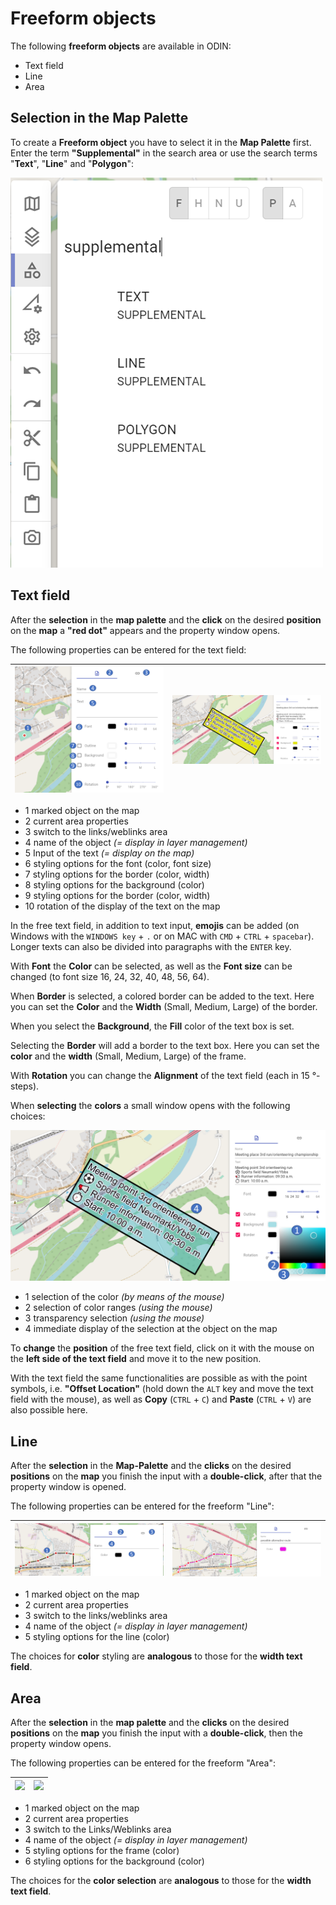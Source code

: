 # **Freeform objects**



The following **freeform objects** are available in ODIN:

- Text field
- Line
- Area





## **Selection in the Map Palette**



To create a **Freeform object** you have to select it in the **Map Palette** first. Enter the term **"Supplemental"** in the search area or use the search terms "**Text**", "**Line**" and "**Polygon**":



![](images/en/Auswahl_MapPalette.png)





## **Text field**



After the **selection** in the **map palette** and the **click** on the desired **position** on the **map** a **"red dot"** appears and the property window opens.



The following properties can be entered for the text field:

| ![](images/en/Textfeld_1.png) | ![](images/en/Textfeld_2.png) |
| -------------------------- | -------------------------- |

- <span class="blue">1</span> marked object on the map
- <span class="blue">2</span> current area properties
- <span class="blue">3</span> switch to the links/weblinks area
- <span class="blue">4</span> name of the object *(= display in layer management)*
- <span class="blue">5</span> Input of the text *(= display on the map)*
- <span class="blue">6</span> styling options for the font (color, font size)
- <span class="blue">7</span> styling options for the border (color, width)
- <span class="blue">8</span> styling options for the background (color)
- <span class="blue">9</span> styling options for the border (color, width)
- <span class="blue">10</span> rotation of the display of the text on the map



In the free text field, in addition to text input, **emojis** can be added (on Windows with the `WINDOWS key` + `.` or on MAC with `CMD` + `CTRL` + `spacebar`). Longer texts can also be divided into paragraphs with the `ENTER` key.

With **Font** the **Color** can be selected, as well as the **Font size** can be changed (to font size 16, 24, 32, 40, 48, 56, 64).

When **Border** is selected, a colored border can be added to the text. Here you can set the **Color** and the **Width** (Small, Medium, Large) of the border.

When you select the **Background**, the **Fill** color of the text box is set.

Selecting the **Border** will add a border to the text box.  Here you can set the **color** and the **width** (Small, Medium, Large) of the frame.

With **Rotation** you can change the **Alignment** of the text field (each in 15 °-steps).



When **selecting** the **colors** a small window opens with the following choices:

![](images/en/Textfeld_3.png)

- <span class="blue">1</span> selection of the color *(by means of the mouse)*
- <span class="blue">2</span> selection of color ranges *(using the mouse)*
- <span class="blue">3</span> transparency selection *(using the mouse)*
- <span class="blue">4</span> immediate display of the selection at the object on the map



To **change** the **position** of the free text field, click on it with the mouse on the **left side of the text field** and move it to the new position.

With the text field the same functionalities are possible as with the point symbols, i.e. **"Offset Location"** (hold down the `ALT` key and move the text field with the mouse), as well as **Copy** (`CTRL` + `C`) and **Paste** (`CTRL` + `V`) are also possible here.





## **Line**



After the **selection** in the **Map-Palette** and the **clicks** on the desired **positions** on the **map** you finish the input with a **double-click**, after that the property window is opened.



The following properties can be entered for the freeform "Line":

| ![](images/en/Freiform_Linie_1.png) | ![](images/en/Freiform_Linie_2.png) |
| -------------------------------- | -------------------------------- |

- <span class="blue">1</span> marked object on the map
- <span class="blue">2</span> current area properties
- <span class="blue">3</span> switch to the links/weblinks area
- <span class="blue">4</span> name of the object *(= display in layer management)*
- <span class="blue">5</span> styling options for the line (color)



The choices for **color** styling are **analogous** to those for the **width text field**.





## **Area**



After the **selection** in the **map palette** and the **clicks** on the desired **positions** on the **map** you finish the input with a **double-click**, then the property window opens.



The following properties can be entered for the freeform "Area":

| ![](images/en/Freiform_Fläche_1.png) | ![](images/en/Freiform_Fläche_2.png) |
| --------------------------------- | --------------------------------- |

- <span class="blue">1</span> marked object on the map
- <span class="blue">2</span> current area properties
- <span class="blue">3</span> switch to the Links/Weblinks area
- <span class="blue">4</span> name of the object *(= display in layer management)*
- <span class="blue">5</span> styling options for the frame (color)
- <span class="blue">6</span> styling options for the background (color)



The choices for the **color selection** are **analogous** to those for the **width text field**.

